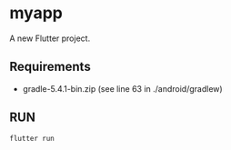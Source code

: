 # myapp

A new Flutter project.

## Requirements
- gradle-5.4.1-bin.zip (see line 63 in ./android/gradlew)

## RUN
`flutter run`
